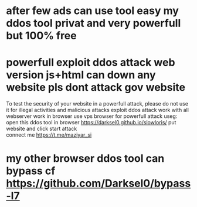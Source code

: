 # after few ads can use tool easy my ddos tool privat and very powerfull  but 100% free
# powerfull exploit  ddos attack web version js+html can down any website pls dont attack gov website
To test the security of your website in a powerfull attack, please do not use it for illegal activities and malicious attacks
exploit ddos attack work with all webserver work in browser use vps browser for powerfull attack
useg:  open this ddos tool in browser https://darksel0.github.io/slowloris/ put website and click start attack  
connect me https://t.me/maziyar_si
# my other browser ddos tool can bypass cf  https://github.com/Darksel0/bypass-l7
